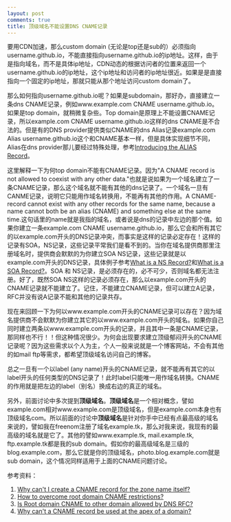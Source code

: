 ```yaml
---
layout: post
comments: true
title: 顶级域名不能设置DNS CNAME记录
---
```


要用CDN加速，那么custom domain (无论是top还是sub的）必须指向username.github.io，不能直接指向username.github.io的ip地址。这样，由于是指向域名，而不是具体ip地址，CDN动态的根据访问者的位置来返回一个username.github.io的ip地址，这个ip地址和访问者的ip地址很近。如果是是直接指向一个固定的ip地址，那就只能从那个地址访问custom domain了。

那么如何指向username.github.io呢？如果是subdomain，那好办，直接建立一条dns CNAME记录，例如www.example.com CNAME username.github.io。如果是top domain，就稍微复杂些。Top domain是原理上不能设置CNAME记录，所以example.com CNAME username.github.io这样的dns CNAME是不合法的。但是有的DNS provider提供类似CNAME的dns Alias记录example.com Alias username.github.io这个和CNAME基本一样，但是具体实现细节不同，Alias在dns provider那儿要经过特殊处理，参考[Introducing the ALIAS Record](http://blog.dnsimple.com/2011/11/introducing-alias-record/)。

这里解释一下为何top domain不能有CNAME记录。因为"A CNAME record is not allowed to coexist with any other data."也就是说如果为一个域名建立了一条CNAME记录，那么这个域名就不能有其他的dns记录了。一个域名一旦有CANME记录，说明它只能用作域名转换用，不能再有其他的作用。A CNAME-record cannot exist with any other records for the same name, because a name cannot both be an alias (CNAME) and something else at the same time.这句话里的name就是我指的域名，或者说是dns的记录中左边的那个值。如果你建立一条example.com CNAME username.github.io，那么它会和所有其它的以example.com开头的DNS记录冲突，而事实是这样的记录必定存在！这样的记录有SOA，NS记录，这些记录平常我们是看不到的。当你在域名提供商那里注册域名时，提供商会默默的为你建立SOA NS记录，这些记录就是以example.com开头的DNS记录，具体例子参考[What is a NS Record?](http://support.dnsimple.com/articles/ns-record/)和[What is a SOA Record?](http://support.dnsimple.com/articles/soa-record/)。SOA 和 NS记录，是必须存在的，必不可少，否则域名都无法注册。好了，既然SOA NS这样的记录必须存在，那么以example.com开头的CNAME记录就不能建立了。记住，不能建立CNAME记录，但可以建立A记录，RFC并没有说A记录不能和其他的记录共存。

现在来回顾一下为何以www.example.com开头的CNAME记录可以存在？因为域名提供商不会默默为你建立其它的以www.example.com开头的域名。如果你自己同时建立两条以www.example.com开头的记录，并且其中一条是CNAME记录，那同样也不行！！但这种情况很少。为何会出现要求建立顶级郁闷开头的CNAME记录呢？因为这些需求以个人为主，个人一般来说就是一个博客网站，不会有其他的如mail ftp等需求，都希望顶级域名访问自己的博客。

总之一旦有一个以label (any name)开头的CNAME记录，就不能再有其它的以label开头的任何类型的DNS记录了！此时label只能唯一用作域名转换。CNAME的作用就是把左边的label（别名）换成右边的真正的域名。

另外，前面讨论中多次提到**顶级域名**。**顶级域名**是一个相对概念，譬如example.com相对www.example.com是顶级域名，但是example.com本身也有顶级域名com。所以前面的讨论中**顶级域名**是针对你手中已经有点最高级的域名来说的，譬如我在freenom注册了域名example.tk，那么对我来说，我现有的最高级的域名就是它了。其他的譬如www.example.tk, mail.example.tk, ftp.example.tk都是我的sub domain。假如你的最高级域名是三级的blog.example.com，那么它就是你的顶级域名，photo.blog.example.com就是sub domain，这个情况同样适用于上面的CNAME问题讨论。

参考资料：

1. [Why can't I create a CNAME record for the zone name itself?](http://support.simpledns.com/kb/a94/why-cant-i-create-a-cname-record-for-the-zone-name-itself.aspx)
2. [How to overcome root domain CNAME restrictions?](http://stackoverflow.com/questions/656009/how-to-overcome-root-domain-cname-restrictions)
3. [Is Root domain CNAME to other domain allowed by DNS RFC?](http://stackoverflow.com/questions/655235/is-root-domain-cname-to-other-domain-allowed-by-dns-rfc)
4. [Why can't a CNAME record be used at the apex of a domain?](http://serverfault.com/questions/613829/why-cant-a-cname-record-be-used-at-the-apex-of-a-domain/613830#613830)
